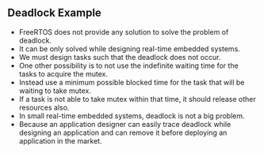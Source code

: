 ## Deadlock Example
* FreeRTOS does not provide any solution to solve the problem of deadlock. 
* It can be only solved while designing real-time embedded systems. 
* We must design tasks such that the deadlock does not occur. 
* One other possibility is to not use the indefinite waiting time for the tasks to acquire the mutex. 
* Instead use a minimum possible blocked time for the task that will be waiting to take mutex. 
* If a task is not able to take mutex within that time, it should release other resources also. 
* In small real-time embedded systems, deadlock is not a big problem. 
* Because an application designer can easily trace deadlock while designing an application and can remove it before deploying an application in the market. 
